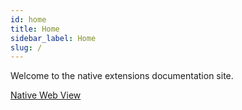 ```yaml
---
id: home
title: Home
sidebar_label: Home
slug: /
---
```


Welcome to the native extensions documentation site.

[Native Web View](nativewebview/)
